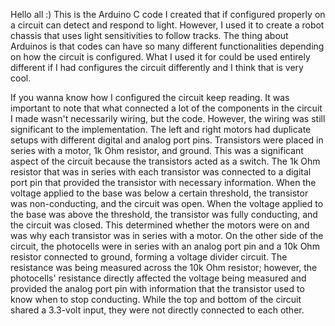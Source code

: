 Hello all :) This is the Arduino C code I created that if configured properly on a circuit can detect and respond 
to light. However, I used it to create a robot chassis that uses light sensitivities to follow tracks. The thing about 
Arduinos is that codes can have so many different functionalities depending on how the circuit is configured. What I used it for
could be used entirely different if I had configures the circuit differently and I think that is very cool.

If you wanna know how I configured the circuit keep reading. 
It was important to note that what connected a lot of the components in the circuit I made wasn't necessarily wiring,
but the code. However, the wiring was still significant to the implementation. The left and right motors had duplicate
setups with different digital and analog port pins. Transistors were placed in series with a motor, 1k Ohm resistor, and 
ground. This was a significant aspect of the circuit because the transistors acted as a switch. The 1k Ohm resistor that
was in series with each transistor was connected to a digital port pin that provided the transistor with necessary information.
When the voltage applied to the base was below a certain threshold, the transistor was non-conducting, and the circuit was open.
When the voltage applied to the base was above the threshold, the transistor was fully conducting, and the circuit was closed. 
This determined whether the motors were on and was why each transistor was in series with a motor. On the other side of the circuit, 
the photocells were in series with an analog port pin and a 10k Ohm resistor connected to ground, forming a voltage divider circuit.
The resistance was being measured across the 10k Ohm resistor; however, the photocells' resistance directly affected the voltage 
being measured and provided the analog port pin with information that the transistor used to know when to stop conducting. While 
the top and bottom of the circuit shared a 3.3-volt input, they were not directly connected to each other.
